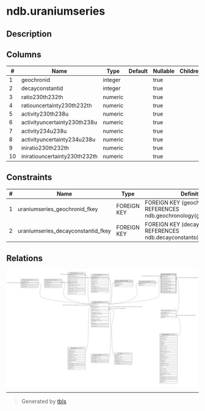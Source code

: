 # ndb.uraniumseries

## Description

## Columns

| #  | Name                          | Type    | Default | Nullable | Children | Parents                                     | Comment |
| -- | ----------------------------- | ------- | ------- | -------- | -------- | ------------------------------------------- | ------- |
| 1  | geochronid                    | integer |         | true     |          | [ndb.geochronology](ndb.geochronology.md)   |         |
| 2  | decayconstantid               | integer |         | true     |          | [ndb.decayconstants](ndb.decayconstants.md) |         |
| 3  | ratio230th232th               | numeric |         | true     |          |                                             |         |
| 4  | ratiouncertainty230th232th    | numeric |         | true     |          |                                             |         |
| 5  | activity230th238u             | numeric |         | true     |          |                                             |         |
| 6  | activityuncertainty230th238u  | numeric |         | true     |          |                                             |         |
| 7  | activity234u238u              | numeric |         | true     |          |                                             |         |
| 8  | activityuncertainty234u238u   | numeric |         | true     |          |                                             |         |
| 9  | iniratio230th232th            | numeric |         | true     |          |                                             |         |
| 10 | iniratiouncertainty230th232th | numeric |         | true     |          |                                             |         |

## Constraints

| # | Name                               | Type        | Definition                                                                   |
| - | ---------------------------------- | ----------- | ---------------------------------------------------------------------------- |
| 1 | uraniumseries_geochronid_fkey      | FOREIGN KEY | FOREIGN KEY (geochronid) REFERENCES ndb.geochronology(geochronid)            |
| 2 | uraniumseries_decayconstantid_fkey | FOREIGN KEY | FOREIGN KEY (decayconstantid) REFERENCES ndb.decayconstants(decayconstantid) |

## Relations

![er](ndb.uraniumseries.svg)

---

> Generated by [tbls](https://github.com/k1LoW/tbls)